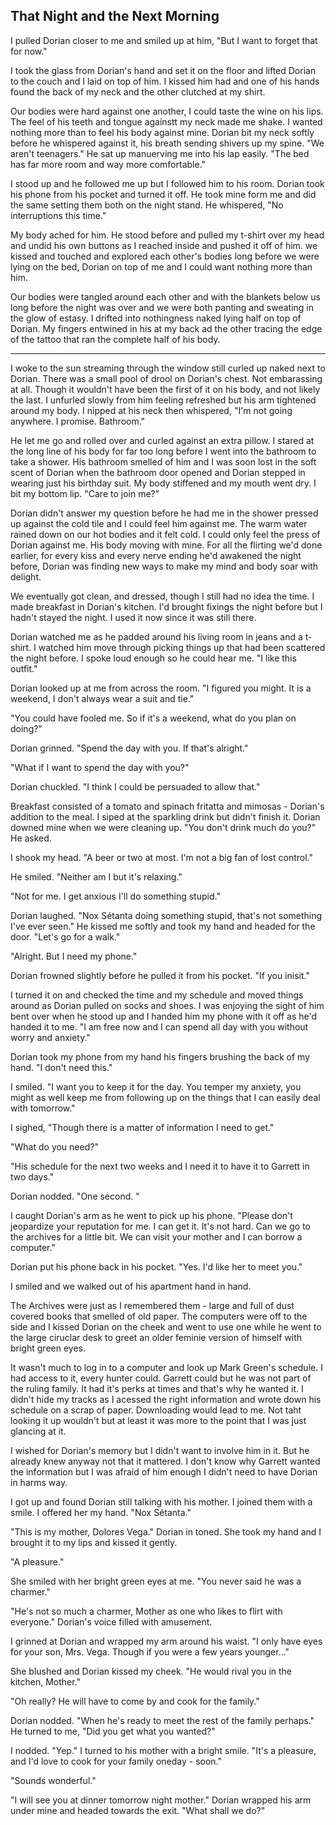 ## That Night and the Next Morning

I pulled Dorian closer to me and  smiled up at him, "But I want to forget that for now."

I took the glass from Dorian's hand and set it on the floor and lifted Dorian to the couch and I laid on top of him.  I kissed him had and one of his hands found the back of my neck and the other clutched at my shirt.  

Our bodies were hard against one another, I could taste the wine on his lips.  The feel of his teeth and tongue againstt my neck made me shake.  I wanted nothing more than to feel his body against mine.  Dorian bit my neck softly before he whispered against it, his breath sending shivers up my spine.  "We aren't teenagers."  He sat up manuerving me into his lap easily.  "The bed has far more room and way more comfortable."

I stood up and he followed me up but I followed him to his room.  Dorian took his phone from his pocket and turned it off.  He took mine form me and did the same setting them both on the night stand.  He whispered, "No interruptions this time."

My body ached for him.  He stood before and pulled my t-shirt over my head and undid his own buttons as I reached inside and pushed it off of him.  we kissed and touched and explored each other's bodies long before we were lying on the bed, Dorian on top of me and I could want nothing more than him.  

Our bodies were tangled around each other and with the blankets below us long before the night was over and we were both panting and sweating in the glow of estasy.  I drifted into nothingness naked lying half on top of Dorian.  My fingers entwined in his at my back ad the other tracing the edge of the tattoo that ran the complete half of his body.  

***

I woke to the sun streaming through the window still curled up naked next to Dorian.  There was a small pool of drool on Dorian's chest.  Not embarassing at all.  Though it wouldn't have been the first of it on his body, and not likely the last.  I unfurled slowly from him feeling refreshed but his arm tightened around my body.  I nipped at his neck then whispered, "I'm not going anywhere.  I promise.  Bathroom."

He let me go and rolled over and curled against an extra pillow.  I stared at the long line of his body for far too long before I went into the bathroom to take a shower.  His bathroom smelled of him and I was soon lost in the soft scent of Dorian when the bathroom door opened and Dorian stepped in wearing just his birthday suit.  My body stiffened and my mouth went dry.  I bit my bottom lip.  "Care to join me?"

Dorian didn't answer my question before he had me in the shower pressed up against the cold tile and I could feel him against me.  The warm water rained down on our hot bodies and it felt cold.  I could only feel the press of Dorian against me.  His body moving with mine.  For all the flirting we'd done earlier, for every kiss and every nerve ending he'd awakened the night before, Dorian was finding new ways to make my mind and body soar with delight.  

We eventually got clean, and dressed, though I still had no idea the time.  I made breakfast in Dorian's kitchen.  I'd brought fixings the night before but I hadn't stayed the night.  I used it now since it was still there.

Dorian watched me as he padded around his living room in jeans and a t-shirt.  I watched him move through picking things up that had been scattered the night before.  I spoke loud enough so he could hear me.  "I like this outfit."

Dorian looked up at me from across the room.  "I figured you might.  It is a weekend, I don't always wear a suit and tie."

"You could have fooled me.  So if it's a weekend, what do you plan on doing?"

Dorian grinned.  "Spend the day with you.  If that's alright."

"What if I want to spend the day with you?"

Dorian chuckled.  "I think I could be persuaded to allow that."

Breakfast consisted of a tomato and spinach fritatta and mimosas - Dorian's addition to the meal.  I siped at the sparkling drink but didn't finish it.  Dorian downed mine when we were cleaning up.  "You don't drink much do you?"  He asked.

I shook my head.  "A beer or two at most.  I'm not a big fan of lost control."

He smiled.  "Neither am I but it's relaxing."

"Not for me.  I get anxious I'll do something stupid."

Dorian laughed.  "Nox Sétanta doing something stupid, that's not something I've ever seen."  He kissed me softly and took my hand and headed for the door.  "Let's go for a walk."

"Alright.  But I need my phone."  

Dorian frowned slightly before he pulled it from his pocket.  "If you inisit."

I turned it on and checked the time and my schedule and moved things around as Dorian pulled on socks and shoes.  I was enjoying the sight of him bent over when he stood up and I handed him my phone with it off as he'd handed it to me.  "I am free now and I can spend all day with you without worry and anxiety."

Dorian took my phone from my hand his fingers brushing the back of my hand.  "I don't need this."

I smiled.  "I want you to keep it for the day.  You temper my anxiety, you might as well keep me from following up on the things that I can easily deal with tomorrow."

I sighed, "Though there is a matter of information I need to get."

"What do you need?"

"His schedule for the next two weeks and I need it to have it to Garrett in two days." 

Dorian nodded.  "One second.  "

I caught Dorian's arm as he went to pick up his phone.  "Please don't jeopardize your reputation for me.  I can get it.  It's not hard.  Can we go to the archives for a little bit.  We can visit your mother and I can borrow a computer."

Dorian put his phone back in his pocket.  "Yes.  I'd like her to meet you."

I smiled and we walked out of his apartment hand in hand.

The Archives were just as I remembered them - large and full of dust covered books that smelled of old paper.  The computers were off to the side and I kissed Dorian on the cheek and went to use one while he went to the large ciruclar desk to greet an older feminie version of himself with bright green eyes.

It wasn't much to log in to a computer and look up Mark Green's schedule.  I had access to it, every hunter could.  Garrett could but he was not part of the ruling family.  It had it's perks at times and that's why he wanted it.  I didn't hide my tracks as I acessed the right information and wrote down his schedule on a scrap of paper.  Downloading would lead to me.  Not taht looking it up wouldn't but at least it was more to the point that I was just glancing at it.

I wished for Dorian's memory but I didn't want to involve him in it.  But he already knew anyway not that it mattered.  I don't know why Garrett wanted the information but I was afraid of him enough I didn't need to have Dorian in harms way.

I got up and found Dorian still talking with his mother.  I joined them with a smile.  I offered her my hand.  "Nox Sétanta."

"This is my mother, Dolores Vega."  Dorian in toned.   She took my hand and I brought it to my lips and kissed it gently.  

"A pleasure."

She smiled with her bright green eyes at me.  "You never said he was a charmer."

"He's not so much a charmer, Mother as one who likes to flirt with everyone."  Dorian's voice filled with amusement.

I grinned at Dorian and wrapped my arm around his waist.  "I only have eyes for your son, Mrs. Vega.  Though if you were a few years younger..."

She blushed and Dorian kissed my cheek.  "He would rival you in the kitchen, Mother."

"Oh really?  He will have to come by and cook for the family."

Dorian nodded.  "When he's ready to meet the rest of the family perhaps."  He turned to me, "Did you get what you wanted?"

I nodded.  "Yep."  I turned to his mother with a bright smile.  "It's a pleasure, and I'd love to cook for your family oneday - soon."

"Sounds wonderful."

"I will see you at dinner tomorrow night mother."  Dorian wrapped his arm under mine and headed towards the exit.  "What shall we do?"